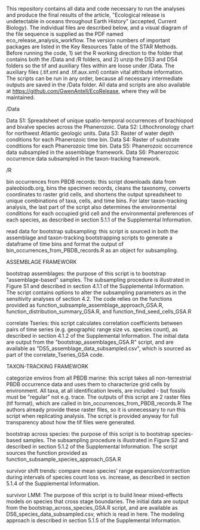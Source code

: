
This repository contains all data and code necessary to run the analyses and produce the final results of the article, "Ecological release is undetectable in oceans throughout Earth History" (accepted, Current Biology). The individual files are described below, and a visual diagram of the file sequence is supplied as the PDF named eco_release_analysis_workflow. The version numbers of important packages are listed in the Key Resources Table of the STAR Methods. Before running the code, 1) set the R working direction to the folder that contains both the /Data and /R folders, and 2) unzip the DS3 and DS4 folders so the tif and auxiliary files within are loose under /Data. The auxiliary files (.tif.xml and .tif.aux.xml) contain vital attribute information. The scripts can be run in any order, because all necessary intermediate outputs are saved in the /Data folder. All data and scripts are also available at https://github.com/GwenAntell/EcoRelease, where they will be maintained.

/Data

Data S1: Spreadsheet of unique spatio-temporal occurrences of brachiopod and bivalve species across
the Phanerozoic.
Data S2: Lithochronology chart for northwest Atlantic geologic units.
Data S3: Raster of water depth conditions for each Phanerozoic time bin.
Data S4: Raster of substrate conditions for each Phanerozoic time bin.
Data S5: Phanerozoic occurrence data subsampled in the assemblage framework.
Data S6: Phanerozoic occurrence data subsampled in the taxon-tracking framework.

/R

bin occurrences from PBDB records: this script downloads data from paleobiodb.org, bins the specimen records, cleans the taxonomy, converts coordinates to raster grid cells, and shortens the output spreadsheet to unique combinations of taxa, cells, and time bins. For later taxon-tracking analysis, the last part of the script also determines the environmental conditions for each occupied grid cell and the environmental preferences of each species, as described in section 5.1.1 of the Supplemental Information.

read data for bootstrap subsampling: this script is sourced in both the assemblage and taxon-tracking bootstrapping scripts to generate a dataframe of time bins and format the output of bin_occurrences_from_PBDB_records.R as an object for subsampling.

ASSEMBLAGE FRAMEWORK

bootstrap assemblages: the purpose of this script is to bootstrap "assemblage-based" samples. The subsampling procedure is illustrated in Figure S1 and described in section 4.1.1 of the Supplemental Information. The script contains options to alter the subsampling parameters as in the sensitivity analyses of section 4.2. The code relies on the functions provided as function_subsample_assemblage_approach_GSA.R, function_distribution_summary_GSA.R, and function_find_seed_cells_GSA.R

correlate Tseries: this script calculates correlation coefficients between pairs of time series (e.g. geographic range size vs. species count), as described in section 4.1.2 of the Supplemental Information. The initial data are output from the "bootstrap_assemblages_GSA.R" script, and are available as "DS5_assemblage_data_subsampled.csv", which is sourced as part of the correlate_Tseries_GSA code.

TAXON-TRACKING FRAMEWORK

categorize enviros from all PBDB marine: this script takes all non-terrestrial PBDB occurrence data and uses them to characterize grid cells by environment. All taxa, at all identification levels, are included - but fossils must be "regular" not e.g. trace. The outputs of this script are 2 raster files (tif format), which are called in bin_occurrences_from_PBDB_records.R  The authors already provide these raster files, so it is unnecessary to run this script when replicating analysis. The script is provided anyway for full transparency about how the tif files were generated.

bootstrap across species: the purpose of this script is to bootstrap species-based samples. The subsampling procedure is illustrated in Figure S2 and described in section 5.1.2 of the Supplemental Information. The script sources the function provided as function_subsample_species_approach_GSA.R

survivor shift trends: compare mean species' range expansion/contraction during intervals of species count loss vs. increase, as described in section 5.1.4 of the Supplemental Information.

survivor LMM: The purpose of this script is to build linear mixed-effects models on species that cross stage boundaries. The initial data are output from the bootstrap_across_species_GSA.R script, and are available as DS6_species_data_subsampled.csv, which is read in here. The modeling approach is described in section 5.1.5 of the Supplemental Information.

